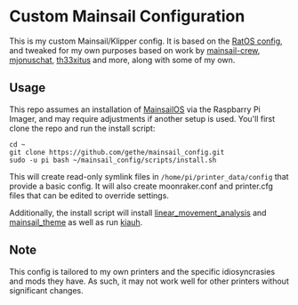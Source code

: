 # Custom Mainsail Configuration

This is my custom Mainsail/Klipper config. It is based on the [RatOS config],
and tweaked for my own purposes based on work by [mainsail-crew], [mjonuschat],
[th33xitus][kiauh] and more, along with some of my own.

## Usage

This repo assumes an installation of [MainsailOS] via the Raspbarry Pi Imager, and
may require adjustments if another setup is used. You'll first clone the repo
and run the install script:

    cd ~
    git clone https://github.com/gethe/mainsail_config.git
    sudo -u pi bash ~/mainsail_config/scripts/install.sh

This will create read-only symlink files in `/home/pi/printer_data/config` that
provide a basic config. It will also create moonraker.conf and printer.cfg files
that can be edited to override settings.

Additionally, the install script will install [linear_movement_analysis] and
[mainsail_theme] as well as run [kiauh].

## Note

This config is tailored to my own printers and the specific idiosyncrasies and
mods they have. As such, it may not work well for other printers without
significant changes.

[RatOS config]: https://github.com/Rat-OS/RatOS-configuration
[mainsail-crew]: https://github.com/mainsail-crew/mainsail-config
[mjonuschat]: https://github.com/mjonuschat/voron-modular-config

[MainsailOS]: https://docs-os.mainsail.xyz/getting-started/raspberry-pi-os-based
[mainsail_theme]: https://github.com/gethe/mainsail_theme
[linear_movement_analysis]: https://github.com/worksasintended/klipper_linear_movement_analysis
[kiauh]: https://github.com/th33xitus/kiauh
